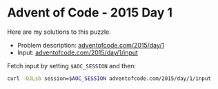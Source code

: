 # Advent of Code - 2015 Day 1
Here are my solutions to this puzzle.

* Problem description: [adventofcode.com/2015/day/1](https://adventofcode.com/2015/day/1)
* Input: [adventofcode.com/2015/day/1/input](https://adventofcode.com/2015/day/1/input)

Fetch input by setting `$AOC_SESSION` and then:
```bash
curl -OJLsb session=$AOC_SESSION adventofcode.com/2015/day/1/input
```

